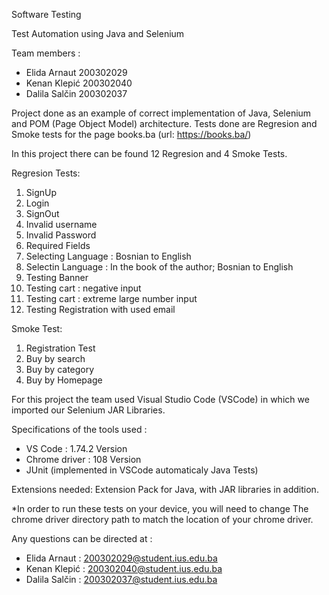 Software Testing 

Test Automation using Java and Selenium 

Team members : 
- Elida Arnaut 200302029
- Kenan Klepić 200302040
- Dalila Salčin 200302037 

Project done as an example of correct implementation of Java, Selenium and POM (Page Object Model) architecture.
Tests done are Regresion and Smoke tests for the page books.ba (url: https://books.ba/) 

In this project there can be found 12 Regresion and 4 Smoke Tests. 

Regresion Tests:
1.  SignUp
2. Login
3. SignOut
4. Invalid username
5. Invalid Password 
6. Required Fields 
7. Selecting Language : Bosnian to English 
8. Selectin Language : In the book of the author; Bosnian to English 
9. Testing Banner 
10. Testing cart : negative input 
11. Testing cart : extreme large number input 
12. Testing Registration with used email

Smoke Test: 
1. Registration Test
2. Buy by search
3. Buy by category
4. Buy by Homepage


For this project the team used Visual Studio Code (VSCode) in which we imported our Selenium JAR Libraries.

Specifications of the tools used : 
- VS Code : 1.74.2 Version 
- Chrome driver : 108 Version
- JUnit (implemented in VSCode automaticaly Java Tests)

Extensions needed: 
Extension Pack for Java, with JAR libraries in addition. 

*In order to run these tests on your device, you will need to change The chrome driver directory path to match the location of your chrome driver.

Any questions can be directed at :
- Elida Arnaut : 200302029@student.ius.edu.ba
- Kenan Klepić : 200302040@student.ius.edu.ba
- Dalila Salčin : 200302037@student.ius.edu.ba 


